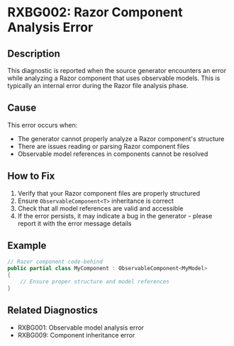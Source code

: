 # RXBG002: Razor Component Analysis Error

## Description

This diagnostic is reported when the source generator encounters an error while analyzing a Razor component that uses observable models. This is typically an internal error during the Razor file analysis phase.

## Cause

This error occurs when:
- The generator cannot properly analyze a Razor component's structure
- There are issues reading or parsing Razor component files
- Observable model references in components cannot be resolved

## How to Fix

1. Verify that your Razor component files are properly structured
2. Ensure `ObservableComponent<T>` inheritance is correct
3. Check that all model references are valid and accessible
4. If the error persists, it may indicate a bug in the generator - please report it with the error message details

## Example

```csharp
// Razor component code-behind
public partial class MyComponent : ObservableComponent<MyModel>
{
    // Ensure proper structure and model references
}
```

## Related Diagnostics

- RXBG001: Observable model analysis error
- RXBG009: Component inheritance error

